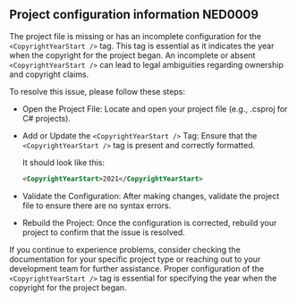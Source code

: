 ## Project configuration information NED0009

The project file is missing or has an incomplete configuration for the `<CopyrightYearStart />` tag. This tag is essential as it indicates the year when the copyright for the project began. An incomplete or absent `<CopyrightYearStart />` can lead to legal ambiguities regarding ownership and copyright claims.

To resolve this issue, please follow these steps:

- Open the Project File: Locate and open your project file (e.g., .csproj for C# projects).

- Add or Update the `<CopyrightYearStart />` Tag: Ensure that the `<CopyrightYearStart />` tag is present and correctly formatted.

  It should look like this:
  ```xml
  <CopyrightYearStart>2021</CopyrightYearStart>
  ```

- Validate the Configuration: After making changes, validate the project file to ensure there are no syntax errors.

- Rebuild the Project: Once the configuration is corrected, rebuild your project to confirm that the issue is resolved.

If you continue to experience problems, consider checking the documentation for your specific project type or reaching out to your development team for further assistance. Proper configuration of the `<CopyrightYearStart />` tag is essential for specifying the year when the copyright for the project began.